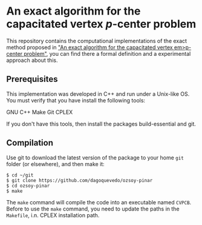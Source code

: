 # An exact algorithm for the capacitated vertex <em>p</em>-center problem

This repository contains the computational implementations of the exact method proposed in ["An exact algorithm for the capacitated vertex 
em>p</em>-center problem"](https://doi.org/10.1016/j.cor.2004.09.035), you can find there a formal definition and a experimental approach about this.

## Prerequisites

This implementation was developed in C++ and run under a Unix-like OS. You must verify that you have install the following tools:

GNU C++
Make
Git
CPLEX

If you don't have this tools, then install the packages build-essential and git.

## Compilation

Use git to download the latest version of the package to your home `git` folder (or elsewhere), and then make it:

```
$ cd ~/git
$ git clone https://github.com/dagoquevedo/ozsoy-pinar
$ cd ozsoy-pinar
$ make
```

The `make` command will compile the code into an executable named `CVPCB`. Before to use the `make` command, you need to update the paths in the `Makefile`, i.n. CPLEX installation path.



